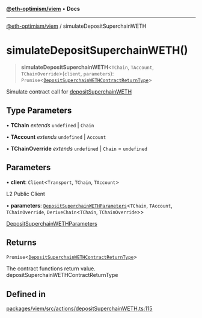 [**@eth-optimism/viem**](../README.md) • **Docs**

***

[@eth-optimism/viem](../README.md) / simulateDepositSuperchainWETH

# simulateDepositSuperchainWETH()

> **simulateDepositSuperchainWETH**\<`TChain`, `TAccount`, `TChainOverride`\>(`client`, `parameters`): `Promise`\<[`DepositSuperchainWETHContractReturnType`](../type-aliases/DepositSuperchainWETHContractReturnType.md)\>

Simulate contract call for [depositSuperchainWETH](depositSuperchainWETH.md)

## Type Parameters

• **TChain** *extends* `undefined` \| `Chain`

• **TAccount** *extends* `undefined` \| `Account`

• **TChainOverride** *extends* `undefined` \| `Chain` = `undefined`

## Parameters

• **client**: `Client`\<`Transport`, `TChain`, `TAccount`\>

L2 Public Client

• **parameters**: [`DepositSuperchainWETHParameters`](../type-aliases/DepositSuperchainWETHParameters.md)\<`TChain`, `TAccount`, `TChainOverride`, `DeriveChain`\<`TChain`, `TChainOverride`\>\>

[DepositSuperchainWETHParameters](../type-aliases/DepositSuperchainWETHParameters.md)

## Returns

`Promise`\<[`DepositSuperchainWETHContractReturnType`](../type-aliases/DepositSuperchainWETHContractReturnType.md)\>

The contract functions return value. depositSuperchainWETHContractReturnType

## Defined in

[packages/viem/src/actions/depositSuperchainWETH.ts:115](https://github.com/ethereum-optimism/ecosystem/blob/13a9597363979821622ee318a8281c7048f1a00b/packages/viem/src/actions/depositSuperchainWETH.ts#L115)
